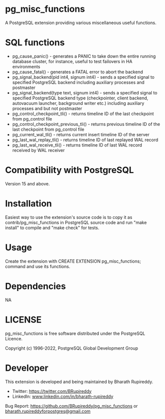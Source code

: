 # pg_misc_functions
A PostgreSQL extension providing various miscellaneous useful functions. 

SQL functions
=============
- pg_cause_panic() - generates a PANIC to take down the entire running database cluster, for instance, useful to test failovers in HA environments
- pg_cause_fatal() - generates a FATAL error to abort the backend
- pg_signal_backend(pid int4, signum int4) - sends a specified signal to specified PostgreSQL backend including auxiliary processes and postmaster
- pg_signal_backend(type text, signum int4) - sends a specified signal to specified PostgreSQL backend type (checkpointer, client backend, autovacuum launcher,
  background writer etc.) including auxiliary processes and but not postmaster
- pg_control_checkpoint_tli() - returns timeline ID of the last checkpoint from pg_control file
- pg_control_checkpoint_previous_tli() - returns previous timeline ID of the last checkpoint from pg_control file
- pg_current_wal_tli() - returns current insert timeline ID of the server
- pg_last_wal_replay_tli() - returns timeline ID of last replayed WAL record
- pg_last_wal_receive_tli() - returns timeline ID of last WAL record received by WAL receiver

Compatibility with PostgreSQL
=============================
Version 15 and above.

Installation
============
Easiest way to use the extension's source code is to copy it as contrib/pg_misc_functions in PostgreSQL source code and run "make install" to compile and "make check" for tests.

Usage
=====
Create the extension with CREATE EXTENSION pg_misc_functions; command and use its functions.

Dependencies
============
NA

LICENSE
=======
pg_misc_functions is free software distributed under the PostgreSQL Licence.

Copyright (c) 1996-2022, PostgreSQL Global Development Group

Developer
=========
This extension is developed and being maintained by Bharath Rupireddy.

- Twitter: https://twitter.com/BRupireddy
- LinkedIn: www.linkedin.com/in/bharath-rupireddy

Bug Report: https://github.com/BRupireddy/pg_misc_functions or <bharath.rupireddyforpostgres@gmail.com>
